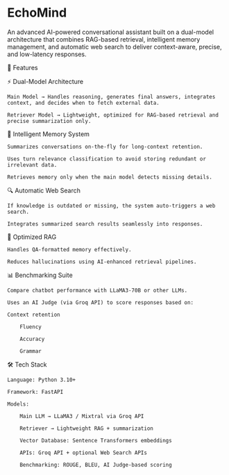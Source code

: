 # EchoMind
An advanced AI-powered conversational assistant built on a dual-model architecture that combines RAG-based retrieval, intelligent memory management, and automatic web search to deliver context-aware, precise, and low-latency responses.

🚀 Features

⚡ Dual-Model Architecture

    Main Model → Handles reasoning, generates final answers, integrates context, and decides when to fetch external data.

    Retriever Model → Lightweight, optimized for RAG-based retrieval and precise summarization only.

🧠 Intelligent Memory System

    Summarizes conversations on-the-fly for long-context retention.

    Uses turn relevance classification to avoid storing redundant or irrelevant data.

    Retrieves memory only when the main model detects missing details.

🔍 Automatic Web Search

    If knowledge is outdated or missing, the system auto-triggers a web search.

    Integrates summarized search results seamlessly into responses.

🎯 Optimized RAG

    Handles QA-formatted memory effectively.

    Reduces hallucinations using AI-enhanced retrieval pipelines.

📊 Benchmarking Suite

    Compare chatbot performance with LLaMA3-70B or other LLMs.

    Uses an AI Judge (via Groq API) to score responses based on:

    Context retention

        Fluency

        Accuracy

        Grammar

🛠️ Tech Stack

    Language: Python 3.10+

    Framework: FastAPI

    Models:

        Main LLM → LLaMA3 / Mixtral via Groq API

        Retriever → Lightweight RAG + summarization

        Vector Database: Sentence Transformers embeddings

        APIs: Groq API + optional Web Search APIs

        Benchmarking: ROUGE, BLEU, AI Judge-based scoring
